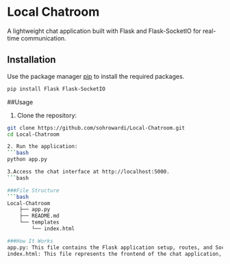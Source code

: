 # Local Chatroom

A lightweight chat application built with Flask and Flask-SocketIO for real-time communication.

## Installation

Use the package manager [pip](https://pip.pypa.io/en/stable/) to install the required packages.

```bash
pip install Flask Flask-SocketIO
```

##Usage
1. Clone the repository:
```bash
git clone https://github.com/sohrowardi/Local-Chatroom.git
cd Local-Chatroom

2. Run the application:
```bash
python app.py

3.Access the chat interface at http://localhost:5000.
```bash

###File Structure
```bash
Local-Chatroom
    ├── app.py
    ├── README.md
    └── templates
        └── index.html

###How It Works
app.py: This file contains the Flask application setup, routes, and SocketIO events for handling messages.
index.html: This file represents the frontend of the chat application, allowing users to send and receive messages in real-time.